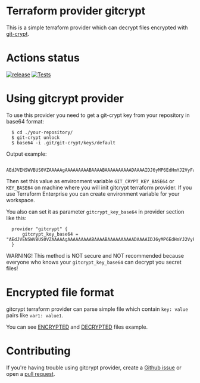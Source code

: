 # Terraform provider gitcrypt

This is a simple terraform provider which can decrypt files encrypted with [git-crypt](https://github.com/AGWA/git-crypt).

# Actions status

[![release](https://github.com/bcdtriptech/terraform-provider-gitcrypt/actions/workflows/release.yml/badge.svg)](https://github.com/bcdtriptech/terraform-provider-gitcrypt/actions/workflows/release.yml)  [![Tests](https://github.com/bcdtriptech/terraform-provider-gitcrypt/actions/workflows/test.yml/badge.svg?branch=main&event=push)](https://github.com/bcdtriptech/terraform-provider-gitcrypt/actions/workflows/test.yml)

# Using gitcrypt provider

To use this provider you need to get a git-crypt key from your repository in base64 format:
```
  $ cd ./your-repository/
  $ git-crypt unlock
  $ base64 -i .git/git-crypt/keys/default
```
Output example:
```
  AEdJVENSWVBUS0VZAAAAAgAAAAAAAAABAAAABAAAAAAAAAADAAAAIDJ6yMP6EdHmYJ2VyFa1LU1zitt4G4gJdD3O1/8L1ZZEAAAABQAAAEAtubx4wwVHvOAIuz/K7fvrtFFUBzsA2Dl4AGuyK3WGOd1v1HuDFW6tN65V4D3j+M4+0ly25+xYukN7Qdw6ZjDJAAAAAA==
```
Then set this value as environment variable `GIT_CRYPT_KEY_BASE64` or `KEY_BASE64` on machine where you will init gitcrypt terraform provider. If you use Terraform Enterprise you can create environment variable for your workspace.

You also can set it as parameter `gitcrypt_key_base64` in provider section like this:
```
  provider "gitcrypt" {
      gitcrypt_key_base64 = "AEdJVENSWVBUS0VZAAAAAgAAAAAAAAABAAAABAAAAAAAAAADAAAAIDJ6yMP6EdHmYJ2VyFa1LU1zitt4G4gJdD3O1/8L1ZZEAAAABQAAAEAtubx4wwVHvOAIuz/K7fvrtFFUBzsA2Dl4AGuyK3WGOd1v1HuDFW6tN65V4D3j+M4+0ly25+xYukN7Qdw6ZjDJAAAAAA=="
  }
```
WARNING! This method is NOT secure and NOT recommended because everyone who knows your `gitcrypt_key_base64` can decrypt you secret files!

# Encrypted file format

gitcrypt terraform provider can parse simple file which contain `key: value` pairs like `var1: value1`.

You can see [ENCRYPTED](gitcrypt/test-data/encrypted_vars.yml) and [DECRYPTED](gitcrypt/test-data/decrypted_vars.yml) files example.  

# Contributing

If you're having trouble using gitcrypt provider, create a [Github issue](https://github.com/bcdtriptech/terraform-provider-gitcrypt/issues) or open a [pull request](https://github.com/bcdtriptech/terraform-provider-gitcrypt/pulls).
